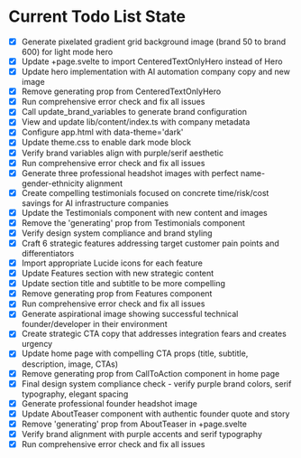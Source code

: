 <!-- DO NOT EDIT - Managed by todo_list tool -->
<!-- Updated: 2025-10-30T20:15:56.344Z -->

# Current Todo List State

- [x] Generate pixelated gradient grid background image (brand 50 to brand 600) for light mode hero
- [x] Update +page.svelte to import CenteredTextOnlyHero instead of Hero
- [x] Update hero implementation with AI automation company copy and new image
- [x] Remove generating prop from CenteredTextOnlyHero
- [x] Run comprehensive error check and fix all issues
- [x] Call update_brand_variables to generate brand configuration
- [x] View and update lib/content/index.ts with company metadata
- [x] Configure app.html with data-theme='dark'
- [x] Update theme.css to enable dark mode block
- [x] Verify brand variables align with purple/serif aesthetic
- [x] Run comprehensive error check and fix all issues
- [x] Generate three professional headshot images with perfect name-gender-ethnicity alignment
- [x] Create compelling testimonials focused on concrete time/risk/cost savings for AI infrastructure companies
- [x] Update the Testimonials component with new content and images
- [x] Remove the 'generating' prop from Testimonials component
- [x] Verify design system compliance and brand styling
- [x] Craft 6 strategic features addressing target customer pain points and differentiators
- [x] Import appropriate Lucide icons for each feature
- [x] Update Features section with new strategic content
- [x] Update section title and subtitle to be more compelling
- [x] Remove generating prop from Features component
- [x] Run comprehensive error check and fix all issues
- [x] Generate aspirational image showing successful technical founder/developer in their environment
- [x] Create strategic CTA copy that addresses integration fears and creates urgency
- [x] Update home page with compelling CTA props (title, subtitle, description, image, CTAs)
- [x] Remove generating prop from CallToAction component in home page
- [x] Final design system compliance check - verify purple brand colors, serif typography, elegant spacing
- [x] Generate professional founder headshot image
- [x] Update AboutTeaser component with authentic founder quote and story
- [x] Remove 'generating' prop from AboutTeaser in +page.svelte
- [x] Verify brand alignment with purple accents and serif typography
- [x] Run comprehensive error check and fix all issues
